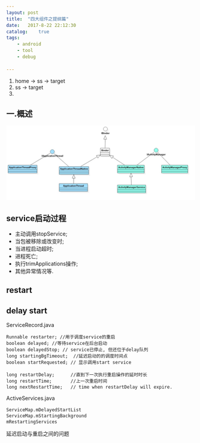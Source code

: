 ```yaml
---
layout: post
title:  "四大组件之提纲篇"
date:   2017-8-22 22:12:30
catalog:    true
tags:
    - android
    - tool
    - debug

---
```




1. home -> ss -> target
2. ss -> target
3. 

## 一.概述


![ams_binder_class](/images/ams/ams_binder_class.jpg)


## service启动过程




- 主动调用stopService;
- 当包被移除或改变时;
- 当进程启动超时;
- 进程死亡;
- 执行trimApplications操作;
- 其他异常情况等.


## restart

## delay start

ServiceRecord.java

    Runnable restarter; //用于调度service的重启
    boolean delayed; //等待service在后台启动
    boolean delayedStop; // service已停止, 但还位于delay队列
    long startingBgTimeout;  //延迟启动的的调度时间点
    boolean startRequested; // 显示调用start service

    long restartDelay;      //直到下一次执行重启操作的延时时长
    long restartTime;       //上一次重启时间
    long nextRestartTime;   // time when restartDelay will expire.

ActiveServices.java

    ServiceMap.mDelayedStartList
    ServiceMap.mStartingBackground
    mRestartingServices


延迟启动与重启之间的问题